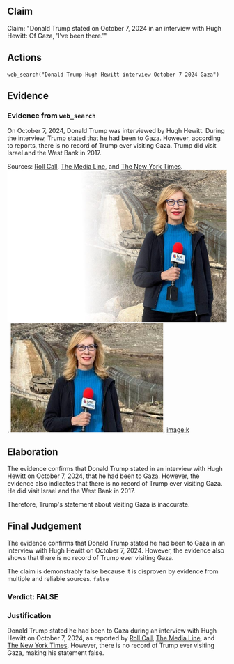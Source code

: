 ## Claim
Claim: "Donald Trump stated on October 7, 2024 in an interview with Hugh Hewitt: Of Gaza, 'I’ve been there.'"

## Actions
```
web_search("Donald Trump Hugh Hewitt interview October 7 2024 Gaza")
```

## Evidence
### Evidence from `web_search`
On October 7, 2024, Donald Trump was interviewed by Hugh Hewitt. During the interview, Trump stated that he had been to Gaza. However, according to reports, there is no record of Trump ever visiting Gaza. Trump did visit Israel and the West Bank in 2017.

Sources: [Roll Call](https://rollcall.com/factbase/trump/transcript/donald-trump-interview-hugh-hewitt-radio-october-7-2024), [The Media Line](https://themedialine.org/mideast-daily-news/ex-president-trump-misstates-gaza-visit-in-hugh-hewitt-interview/), and [The New York Times](https://www.nytimes.com/2024/10/07/us/politics/trump-gaza-israel.html). ![image 332](media/2025-07-18_13-40-1752846018-131545.jpg), ![image 333](media/2025-07-18_13-40-1752846018-456021.jpg), <image:k>


## Elaboration
The evidence confirms that Donald Trump stated in an interview with Hugh Hewitt on October 7, 2024, that he had been to Gaza. However, the evidence also indicates that there is no record of Trump ever visiting Gaza. He did visit Israel and the West Bank in 2017.

Therefore, Trump's statement about visiting Gaza is inaccurate.


## Final Judgement
The evidence confirms that Donald Trump stated he had been to Gaza in an interview with Hugh Hewitt on October 7, 2024. However, the evidence also shows that there is no record of Trump ever visiting Gaza.

The claim is demonstrably false because it is disproven by evidence from multiple and reliable sources. `false`


### Verdict: FALSE

### Justification
Donald Trump stated he had been to Gaza during an interview with Hugh Hewitt on October 7, 2024, as reported by [Roll Call](https://rollcall.com/factbase/trump/transcript/donald-trump-interview-hugh-hewitt-radio-october-7-2024), [The Media Line](https://themedialine.org/mideast-daily-news/ex-president-trump-misstates-gaza-visit-in-hugh-hewitt-interview/), and [The New York Times](https://www.nytimes.com/2024/10/07/us/politics/trump-gaza-israel.html). However, there is no record of Trump ever visiting Gaza, making his statement false.
